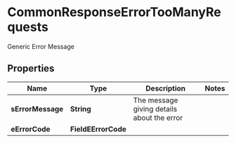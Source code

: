 

# CommonResponseErrorTooManyRequests

Generic Error Message

## Properties

| Name | Type | Description | Notes |
|------------ | ------------- | ------------- | -------------|
|**sErrorMessage** | **String** | The message giving details about the error |  |
|**eErrorCode** | **FieldEErrorCode** |  |  |



